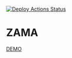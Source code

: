 [![Deploy Actions Status](https://github.com/ZAMA-team/webapp/workflows/Deploy/badge.svg)](https://github.com/ZAMA-team/webapp/actions)

# ZAMA

[DEMO](https://zama-77418.web.app/tab1)
